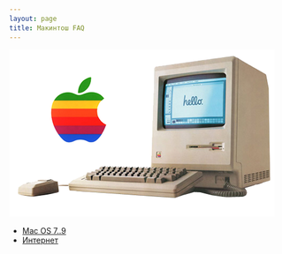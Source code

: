 ```yaml
---
layout: page
title: Макинтош FAQ
---
```


![Old Mac](/mac/faq/old-mac-computers.png)

* [Mac OS 7..9](/mac/faq/macos7-9.html)
* [Интернет](/mac/faq/internet.html)
